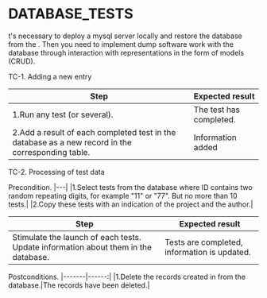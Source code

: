# DATABASE_TESTS
t's necessary to deploy a mysql server locally and restore the database from the  . Then you need to implement 
dump software work with the database through interaction with representations in the form of models (CRUD).

TC-1. Adding a new entry

|Step| Expected result     |
|--------|-----------------------|
|1.Run any test (or several).| The test has completed.|
|2.Add a result of each completed test in the database as a new record in the corresponding table.| Information added|

TC-2. Processing of test data

 Precondition.
 |---|
|1.Select tests from the database where ID contains two random repeating digits, for example "11" or "77". But no more than 10 tests.|
|2.Copy these tests with an indication of the   project and the author.|

|Step| Expected result     |
|--------|-----------------------|
|Stimulate the launch of each tests. Update information about them in the database.| Tests are completed, information is updated.|

 Postconditions.
|-------|------:|
|1.Delete the records created in from the database.|The records have been deleted.|

